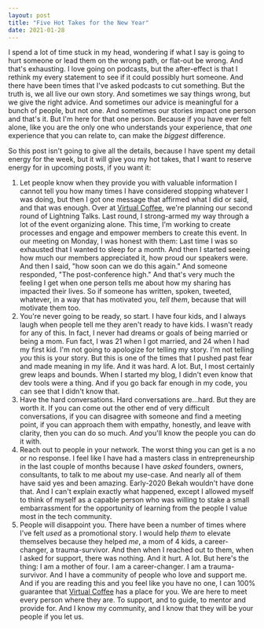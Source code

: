 ```yaml
---
layout: post
title: "Five Hot Takes for the New Year"
date: 2021-01-28
---
```

 
I spend a lot of time stuck in my head, wondering if what I say is going to hurt someone or lead them on the wrong path, or flat-out be wrong. And that's exhausting. I love going on podcasts, but the after-effect is that I rethink my every statement to see if it could possibly hurt someone. And there have been times that I've asked podcasts to cut something. But the truth is, we all live our own story. And sometimes we say things wrong, but we give the right advice. And sometimes our advice is meaningful for a bunch of people, but not one. And sometimes our stories impact one person and that's it. But I'm here for that one person. Because if you have ever felt alone, like you are the only one who understands your experience, that _one_ experience that you can relate to, can make the _biggest_ difference.
 
So this post isn't going to give all the details, because I have spent my detail energy for the week, but it will give you my hot takes, that I want to reserve energy for in upcoming posts, if you want it:
 
1. Let people know when they provide you with valuable information
I cannot tell you how many times I have considered stopping whatever I was doing, but then I got one message that affirmed what I did or said, and that was enough. Over at [Virtual Coffee](http://virtualcoffee.io/), we're planning our second round of Lightning Talks. Last round, I strong-armed my way through a lot of the event organizing alone. This time, I'm working to create processes and engage and empower members to create this event. In our meeting on Monday, I was honest with them: Last time I was so exhausted that I wanted to sleep for a month. And then I started seeing how much our members appreciated it, how proud our speakers were. And then I said, "how soon can we do this again." And someone responded, "The post-conference high." And that's very much the feeling I get when one person tells me about how my sharing has impacted their lives. So if someone has written, spoken, tweeted, whatever, in a way that has motivated you, _tell them_, because that will motivate them too.
2. You're never going to be ready, so start.
I have four kids, and I always laugh when people tell me they aren't ready to have kids. I wasn't ready for any of this. In fact, I never had dreams or goals of being married or being a mom. Fun fact, I was 21 when I got married, and 24 when I had my first kid. I'm not going to apologize for telling my story. I'm not telling _you_ this is your story. But this is one of the times that I pushed past fear and made meaning in my life. And it was hard. A lot. But, I most certainly grew leaps and bounds. When I started my blog, I didn't even know that dev tools were a thing. And if you go back far enough in my code, you can see that I didn't know that.
3. Have the hard conversations.
Hard conversations are...hard. But they are worth it. If you can come out the other end of very difficult conversations, if you can disagree with someone and find a meeting point, if you can approach them with empathy, honestly, and leave with clarity, then you can do so much. _And_ you'll know the people you can do it with.
4. Reach out to people in your network.
The worst thing you can get is a no or no response. I feel like I have had a masters class in entrepreneurship in the last couple of months because I have _asked_ founders, owners, consultants, to talk to me about my use-case. And nearly all of them have said yes and been amazing. Early-2020 Bekah wouldn't have done that. And I can't explain exactly what happened, except I allowed myself to think of myself as a capable person who was willing to stake a small embarrassment for the opportunity of learning from the people I value most in the tech community.
5. People will disappoint you.
There have been a number of times where I've felt _used_ as a promotional story. I would help _them_ to elevate themselves because they helped _me_, a mom of 4 kids, a career-changer, a trauma-survivor. And then when I reached out to them, when I asked for support, there was nothing. And it hurt. A lot. But here's the thing: I am a mother of four. I am a career-changer. I am a trauma-survivor. And I have a community of people who love and support me. And if you are reading this and you feel like you have no one, I can 100% guarantee that [Virtual Coffee](https://virtualcoffee.io/) has a place for you. We are here to meet every person where they are. To support, and to guide, to mentor and provide for. And I know my community, and I know that they will be your people if you let us.



